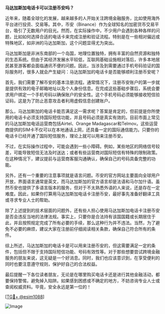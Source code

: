 **马达加斯加电话卡可以注册币安吗？**

近年来，随着全球化的发展，越来越多的人开始关注跨境金融服务，比如使用海外平台进行投资、交易等。其中，币安（Binance）作为全球知名的加密货币交易平台，吸引了无数用户的目光。然而，在实际操作中，不少用户会遇到各种各样的问题，比如如何选择合适的电话卡来完成注册和验证流程。特别是在一些相对偏远或特殊地区，如非洲的马达加斯加，这个问题显得尤为突出。

马达加斯加是非洲东南部的一个岛国，地理位置独特，拥有丰富的自然资源和独特的生态系统。但由于其经济发展水平较低，互联网基础设施相对落后，许多本地居民甚至游客都会面临通讯不便的问题。因此，当涉及到需要通过手机号码验证的国际服务时，很多人就会产生疑问：马达加斯加的电话卡是否能够顺利注册币安呢？

首先，我们需要了解币安的基本注册流程。通常情况下，注册币安账户的第一步就是提供有效的电子邮箱地址以及个人身份信息。在完成这些基础步骤后，系统会要求用户绑定一个手机号码以确保账户的安全性。这个手机号码必须能够接收短信验证码，这是为了防止恶意攻击者利用虚假信息创建账户。

那么，马达加斯加的电话卡能否满足这一需求呢？答案是肯定的，但前提是你所使用的电话卡必须支持国际短信功能，并且号码必须是真实有效的。目前市面上常见的马达加斯加电话运营商包括Airtel、Orange Madagascar和Telmov。这些运营商提供的SIM卡不仅可以在本地通话上网，还具备一定的国际通信能力。只要你的电话卡已经开通了国际短信服务，理论上就可以用来注册币安。

不过，在实际操作过程中，可能会遇到一些小障碍。例如，某些地区的网络信号较差，可能导致短信无法及时送达；或者有些运营商对国际短信有特殊的限制政策。在这种情况下，建议提前与运营商客服沟通确认，确保自己的号码具备完整的功能。

另外，还有一个重要的注意事项就是语言问题。币安的官方网站主要面向全球用户开放，界面语言通常是英文，而马达加斯加的官方语言却是法语和马尔加什语。虽然币安也提供了多语言版本的服务，但对于不太熟悉外语的人来说，还是存在一定难度。因此，如果你打算用马达加斯加电话卡注册币安，最好事先准备好翻译工具或寻求专业人士的帮助。

除了上述提到的技术层面的问题外，还有些人担心使用马达加斯加电话卡注册币安是否会违反当地的法律法规。事实上，只要你是合法持有该国国籍或长期居住于此，并且按照规定完成了所有必要的手续，那么这种行为并不违法。当然，为了避免不必要的麻烦，建议大家在注册前仔细阅读相关条款，确保自己符合所有的条件。

综上所述，马达加斯加的电话卡是可以用来注册币安的，但这需要满足一定的条件，包括但不限于支持国际短信功能、号码有效性等。对于那些想要尝试跨境金融服务的朋友来说，这无疑是一个好消息。同时，我们也应该意识到，在享受便利的同时也要注意遵守规则，保护好自己的合法权益。

最后提醒一下各位读者朋友，无论是在哪里购买电话卡还是进行其他金融活动，都要保持警惕，避免掉入陷阱。如果感到困惑或不确定的地方，不妨咨询专业人士或查阅权威资料。毕竟，安全永远是第一位的！

[[TG💪+ @esim1088](https://t.me/s/esim1088)]

![Image](https://i.postimg.cc/4NQfJmqS/Snipaste-2025-05-13-00-14-12.png)